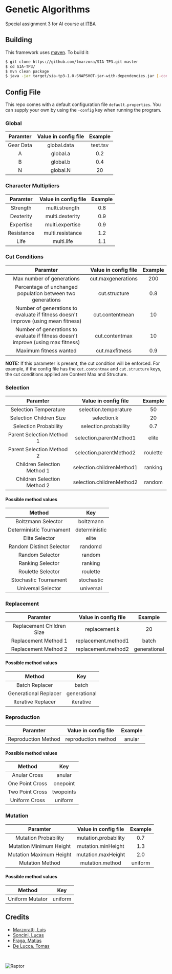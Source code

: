 # Genetic Algorithms

Special assignment 3 for AI course at [ITBA](https://www.itba.edu.ar)

## Building

This framework uses [maven](https://maven.apache.org). To build it:

``` bash
$ git clone https://github.com/lmarzora/SIA-TP3.git master
$ cd SIA-TP3/
$ mvn clean package
$ java -jar target/sia-tp3-1.0-SNAPSHOT-jar-with-dependencies.jar [-config]
```

## Config File

This repo comes with a default configuration file `default.properties`. You can supply your own by using the `-config` key when running the program.

### Global

| Paramter   |      Value in config file      |  Example |
|:----------:|:-------------:|:------:|
| Gear Data |  global.data | test.tsv |
| A |    global.a   |   0.2 |
| B | global.b |    0.4 |
| N | global.N |    20 |

### Character Multipliers
| Paramter   |      Value in config file      |  Example |
|:----------:|:-------------:|:------:|
| Strength | multi.strength | 0.8 |
| Dexterity | multi.dexterity | 0.9 |
| Expertise | multi.expertise | 0.9 |
| Resistance | multi.resistance | 1.2 |
| Life | multi.life | 1.1 |

### Cut Conditions

| Paramter   |      Value in config file      |  Example |
|:----------:|:-------------:|:------:|
| Max number of generations |  cut.maxgenerations | 200 |
| Percentage of unchanged population between two generations |    cut.structure   |   0.8 |
| Number of generations to evaluate if fitness doesn't improve (using mean fitness) | cut.contentmean |    10 |
| Number of generations to evaluate if fitness doesn't improve (using max fitness) | cut.contentmax |    10 |
| Maximum fitness wanted | cut.maxfitness |    0.9 |

**NOTE:** If this parameter is present, the cut condition will be enforced. For example, if the config file has the `cut.contentmax` and `cut.structure` keys, the cut conditions applied are Content Max and Structure.

### Selection
| Paramter   |      Value in config file      |  Example |
|:----------:|:-------------:|:------:|
| Selection Temperature | selection.temperature |    50 |
| Selection Children Size | selection.k |    20 |
| Selection Probability | selection.probability |    0.7 |
| Parent Selection Method 1 | selection.parentMethod1 |    elite |
| Parent Selection Method 2 | selection.parentMethod2 |    roulette |
| Children Selection Method 1 | selection.childrenMethod1 |    ranking |
| Children Selection Method 2 | selection.childrenMethod2 |    random |

#### Possible method values
| Method   |      Key      |
|:-------------:|:-------------:|
| Boltzmann Selector | boltzmann |
| Deterministic Tournament | deterministic |
| Elite Selector | elite |
| Random Distinct Selector | randomd |
| Random Selector | random |
| Ranking Selector | ranking |
| Roulette Selector | roulette |
| Stochastic Tournament | stochastic |
| Universal Selector | universal |

### Replacement
| Paramter   |      Value in config file      |  Example |
|:----------:|:-------------:|:------:|
| Replacement Children Size | replacement.k |    20 |
| Replacement Method 1 | replacement.method1 |    batch |
| Replacement Method 2 | replacement.method2 |    generational |

#### Possible method values
| Method   |      Key      |
|:-------------:|:-------------:|
| Batch Replacer | batch |
| Generational Replacer | generational |
| Iterative Replacer | iterative |

### Reproduction
| Paramter   |      Value in config file      |  Example |
|:----------:|:-------------:|:------:|
| Reproduction Method | reproduction.method |    anular |

#### Possible method values
| Method   |      Key      |
|:-------------:|:-------------:|
| Anular Cross | anular |
| One Point Cross | onepoint |
| Two Point Cross | twopoints |
| Uniform Cross | uniform |

### Mutation
| Paramter   |      Value in config file      |  Example |
|:----------:|:-------------:|:------:|
| Mutation Probability | mutation.probability |    0.7 |
| Mutation Minimum Height | mutation.minHeight |    1.3 |
| Mutation Maximum Height | mutation.maxHeight |    2.0 |
| Mutation Method | mutation.method |    uniform |

#### Possible method values
| Method   |      Key      |
|:-------------:|:-------------:|
| Uniform Mutator | uniform |

## Credits

* [Marzoratti, Luis](https://github.com/lmarzora)
* [Soncini, Lucas](https://github.com/lsoncini)
* [Fraga, Matias](https://github.com/matifraga)
* [De Lucca, Tomas](https://github.com/tomidelucca)

</br>

![Raptor](http://files.tomidelucca.me/images/raptor-black-100.png)